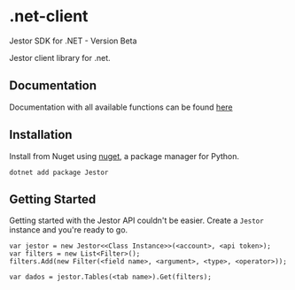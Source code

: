 # .net-client
Jestor SDK for .NET - Version Beta

Jestor client library for .net.


## Documentation

Documentation with all available functions can be found [here](https://docs.jestor.com/docs/jestor-sdk-for-.net)

## Installation

Install from Nuget using [nuget](https://www.nuget.org/packages), a package manager for Python.

`dotnet add package Jestor `


## Getting Started

Getting started with the Jestor API couldn't be easier. Create a
`Jestor` instance and you're ready to go.

```.net
var jestor = new Jestor<<Class Instance>>(<account>, <api token>);
var filters = new List<Filter>();
filters.Add(new Filter(<field name>, <argument>, <type>, <operator>));

var dados = jestor.Tables(<tab name>).Get(filters);

